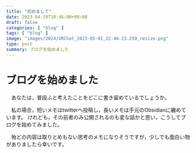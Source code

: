 ```yaml
---
title: "初めまして"
date: 2023-04-29T10:46:00+09:00
draft: false
categories: [ "blog" ]
tags: [ "blog" ]
image: "images/2024/VRChat_2023-05-01_22-46-23.259_resize.png"
type: post
summary: ブログを始めました
---
```


# ブログを始めました
　あなたは，普段ふと考えたことをどこに書き留めているでしょうか。

　私の場合，短いメモはtwitterへ投稿し，長いメモは手元のObsidianに纏めています。
けれども，その前者のみ公開されるのも変な話かと思い，こうしてブログを始めてみました。  

　殆どの内容は取りとめもない思考のメモになりそうですが，少しでも面白い物がありましたら幸いです。
